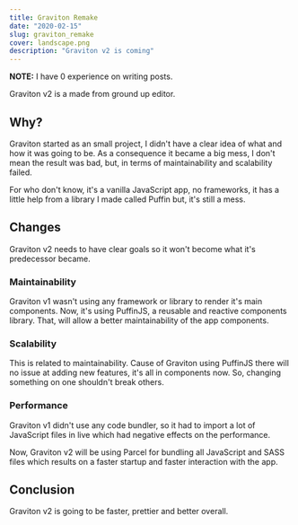 ```yaml
---
title: Graviton Remake
date: "2020-02-15"
slug: graviton_remake
cover: landscape.png
description: "Graviton v2 is coming"
---
```


**NOTE:** I have 0 experience on writing posts.

Graviton v2 is a made from ground up editor.

## Why?

Graviton started as an small project, I didn't have a clear idea of what and how it was going to be. As a consequence it became a big mess, I don't mean the result was bad, but, in terms of maintainability and scalability failed. 

For who don't know, it's a vanilla JavaScript app, no frameworks, it has a little help from a library I made called Puffin but, it's still a mess.

## Changes

Graviton v2 needs to have clear goals so it won't become what it's predecessor became.

### Maintainability

Graviton v1 wasn't using any framework or library to render it's main components. Now, it's using PuffinJS, a reusable and reactive components library. 
That, will allow a better maintainability of the app components.

### Scalability

This is related to maintainability. Cause of  Graviton using PuffinJS there will no issue at adding new features, it's all in components now.
So, changing something on one shouldn't break others.

### Performance

Graviton v1 didn't use any code bundler, so it had to import a lot of JavaScript files in live which had negative effects on the performance. 

Now, Graviton v2 will be using Parcel for bundling all JavaScript and SASS files which results on a faster startup and faster interaction with the app.

## Conclusion

Graviton v2 is going to be faster, prettier and better overall.
